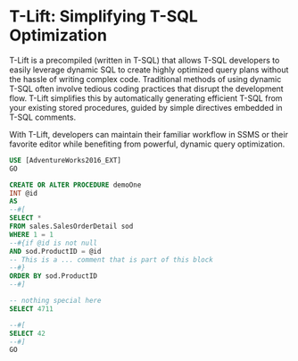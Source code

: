 # T-Lift: Simplifying T-SQL Optimization

T-Lift is a precompiled (written in T-SQL) that allows T-SQL developers to easily leverage dynamic SQL to create highly optimized query plans without the hassle of writing complex code. Traditional methods of using dynamic T-SQL often involve tedious coding practices that disrupt the development flow. T-Lift simplifies this by automatically generating efficient T-SQL from your existing stored procedures, guided by simple directives embedded in T-SQL comments.

With T-Lift, developers can maintain their familiar workflow in SSMS or their favorite editor while benefiting from powerful, dynamic query optimization. 

```sql
USE [AdventureWorks2016_EXT]
GO

CREATE OR ALTER PROCEDURE demoOne
INT @id
AS
--#[
SELECT *
FROM sales.SalesOrderDetail sod 
WHERE 1 = 1
--#{if @id is not null
AND sod.ProductID = @id 
-- This is a ... comment that is part of this block
--#}
ORDER BY sod.ProductID
--#]

-- nothing special here
SELECT 4711

--#[
SELECT 42
--#]
GO
```
